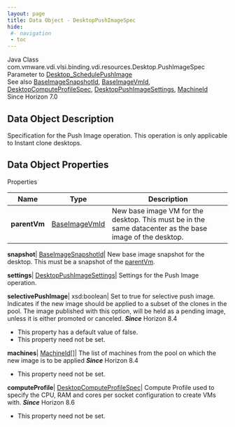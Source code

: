 ```yaml
---
layout: page
title: Data Object - DesktopPushImageSpec
hide:
 #- navigation
 - toc
---
```






Java Class
    com.vmware.vdi.vlsi.binding.vdi.resources.Desktop.PushImageSpec  
Parameter to
     [Desktop_SchedulePushImage](vdi.resources.Desktop.md#schedulePushImage)  
See also
     [BaseImageSnapshotId](vdi.entity.BaseImageSnapshotId.md), [BaseImageVmId](vdi.entity.BaseImageVmId.md), [DesktopComputeProfileSpec](vdi.resources.Desktop.ComputeProfileSpec.md), [DesktopPushImageSettings](vdi.resources.Desktop.PushImageSettings.md), [MachineId](vdi.entity.MachineId.md)  
Since 
    Horizon 7.0

## Data Object Description 

Specification for the Push Image operation. This operation is only applicable to Instant clone desktops. 

## Data Object Properties

Properties

Name |  Type |  Description   
---|---|---  
**parentVm**| [BaseImageVmId](vdi.entity.BaseImageVmId.md)|  New base image VM for the desktop. This must be in the same datacenter as the base image of the desktop.   
  
**snapshot**| [BaseImageSnapshotId](vdi.entity.BaseImageSnapshotId.md)|  New base image snapshot for the desktop. This must be a snapshot of the [parentVm](vdi.resources.Desktop.PushImageSpec.md#parentVm).   
  
**settings**| [DesktopPushImageSettings](vdi.resources.Desktop.PushImageSettings.md)|  Settings for the Push Image operation.   
  
**selectivePushImage**|  xsd:boolean|  Set to true for selective push image. Indicates if the new image should be applied to a subset of the clones in the pool. The image published with this option, will be held as a pending image, unless it is either promoted or canceled.  **_Since_** Horizon 8.4  


  * This property has a default value of false.
 * This property need not be set.

  
**machines**| [MachineId[]](vdi.entity.MachineId.md)|  The list of machines from the pool on which the new image is to be applied  **_Since_** Horizon 8.4  


 * This property need not be set.

  
**computeProfile**| [DesktopComputeProfileSpec](vdi.resources.Desktop.ComputeProfileSpec.md)|  Compute Profile used to specify the CPU, RAM and cores per socket configuration to create VMs with.  **_Since_** Horizon 8.6  


 * This property need not be set.

  
  

  

